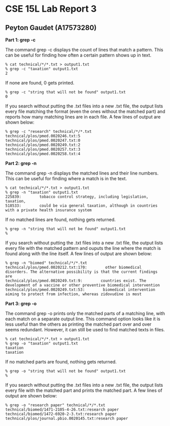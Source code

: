 # CSE 15L Lab Report 3
## Peyton Gaudet (A17573280)

**Part 1: grep -c**

The command grep -c displays the count of lines that match a pattern. This can be useful for finding how often a certain pattern shows up in text.
``` 
% cat technical/*/*.txt > output1.txt
% grep -c "taxation" output1.txt
2
```
If none are found, 0 gets printed.
```
% grep -c "string that will not be found" output1.txt
0
```
If you search without putting the .txt files into a new .txt file, the output lists every file matching the format (even the ones without the matched part) and reports how many matching lines are in each file. A few lines of output are shown below:
```
% grep -c "research" technical/*/*.txt
technical/plos/pmed.0020246.txt:5
technical/plos/pmed.0020247.txt:0
technical/plos/pmed.0020249.txt:2
technical/plos/pmed.0020257.txt:3
technical/plos/pmed.0020258.txt:4
```

**Part 2: grep -n**

The command grep -n displays the matched lines and their line numbers. This can be useful for finding where a match is in the text.

```
% cat technical/*/*.txt > output1.txt
% grep -n "taxation" output1.txt 
225839:        tobacco control strategy, including legislation, taxation,
518533:        could be via general taxation, although in countries with a private health insurance system
```

If no matched lines are found, nothing gets returned.
```
% grep -n "string that will not be found" output1.txt
%
```


If you search without putting the .txt files into a new .txt file, the output lists every file with the matched pattern and ouputs the line where the match is found along with the line itself. A few lines of output are shown below:
```
% grep -n "biomed" technical/*/*.txt
technical/plos/pmed.0020212.txt:170:        other biomedical disorders. The alternative possibility is that the current findings are
technical/plos/pmed.0020249.txt:9:        countries exist. The development of a vaccine or other preventive biomedical intervention
technical/plos/pmed.0020249.txt:53:        biomedical intervention aiming to protect from infection, whereas zidovudine is most
```

**Part 3: grep -o**

The command grep -o prints only the matched parts of a matching line,
with each match on a separate output line. This command option looks like it is less useful than the others as printing the matched part over and over seems redundant. However, it can still be used to find matched texts in files.
```
% cat technical/*/*.txt > output1.txt
% grep -o "taxation" output1.txt
taxation
taxation
```

If no matched parts are found, nothing gets returned.
```
% grep -o "string that will not be found" output1.txt
%
```

If you search without putting the .txt files into a new .txt file, the output lists every file with the matched part and prints the matched part. A few lines of output are shown below:
```
% grep -o "research paper" technical/*/*.txt
technical/biomed/1471-2105-4-26.txt:research paper
technical/biomed/1472-6920-2-3.txt:research paper
technical/plos/journal.pbio.0020145.txt:research paper
```
